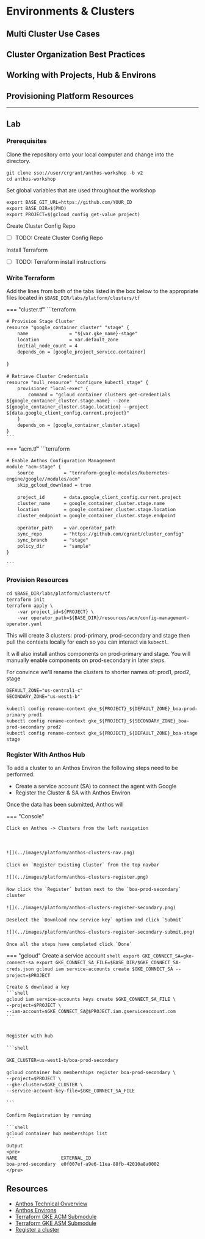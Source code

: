 # Environments & Clusters

## Multi Cluster Use Cases

## Cluster Organization Best Practices

## Working with Projects, Hub & Environs

## Provisioning Platform Resources

---

## Lab

### Prerequisites

Clone the repository onto your local computer and change into the directory.

```shell
git clone sso://user/crgrant/anthos-workshop -b v2
cd anthos-workshop
```

Set global variables that are used throughout the workshop

```shell
export BASE_GIT_URL=https://github.com/YOUR_ID
export BASE_DIR=$(PWD)
export PROJECT=$(gcloud config get-value project)
```
 
Create Cluster Config Repo

- [ ] TODO: Create Cluster Config Repo

Install Terraform

- [ ] TODO: Terraform install instructions





### Write Terraform 

Add the lines from both of the tabs listed in the box below to the appropriate files located in `$BASE_DIR/labs/platform/clusters/tf`

=== "cluster.tf"
    ```terraform

    # Provision Stage Cluster
    resource "google_container_cluster" "stage" {
        name               = "${var.gke_name}-stage"
        location           = var.default_zone
        initial_node_count = 4
        depends_on = [google_project_service.container]

    }
    
    # Retrieve Cluster Credentials
    resource "null_resource" "configure_kubectl_stage" {
        provisioner "local-exec" {
            command = "gcloud container clusters get-credentials ${google_container_cluster.stage.name} --zone ${google_container_cluster.stage.location} --project ${data.google_client_config.current.project}"
        }
        depends_on = [google_container_cluster.stage]
    }
    ```

=== "acm.tf"
    ```terraform

    # Enable Anthos Configuration Management
    module "acm-stage" {
        source           = "terraform-google-modules/kubernetes-engine/google//modules/acm"
        skip_gcloud_download = true

        project_id       = data.google_client_config.current.project
        cluster_name     = google_container_cluster.stage.name
        location         = google_container_cluster.stage.location
        cluster_endpoint = google_container_cluster.stage.endpoint

        operator_path    = var.operator_path
        sync_repo        = "https://github.com/cgrant/cluster_config"
        sync_branch      = "stage"
        policy_dir       = "sample"
    }

    ```


### Provision Resources

```shell
cd $BASE_DIR/labs/platform/clusters/tf
terraform init
terraform apply \
    -var project_id=${PROJECT} \
    -var operator_path=${BASE_DIR}/resources/acm/config-management-operator.yaml

```

This will create 3 clusters: prod-primary, prod-secondary and stage then pull the contexts locally for each so you can interact via `kubectl`. 

It will also install anthos components on prod-primary and stage. You will manually enable components on prod-secondary in later steps. 

For convince we'll rename the clusters to shorter names of: prod1, prod2, stage

```shell
DEFAULT_ZONE="us-central1-c"
SECONDARY_ZONE="us-west1-b"

kubectl config rename-context gke_${PROJECT}_${DEFAULT_ZONE}_boa-prod-primary prod1
kubectl config rename-context gke_${PROJECT}_${SECONDARY_ZONE}_boa-prod-secondary prod2
kubectl config rename-context gke_${PROJECT}_${DEFAULT_ZONE}_boa-stage stage
```




### Register With Anthos Hub

To add a cluster to an Anthos Environ the following steps need to be performed:

- Create a service account (SA) to connect the agent with Google
- Register the Cluster & SA with Anthos Environ

Once the data has been submitted, Anthos will


=== "Console"
    


    Click on Anthos -> Clusters from the left navigation



    ![](../images/platform/anthos-clusters-nav.png)

    Click on `Register Existing Cluster` from the top navbar

    ![](../images/platform/anthos-clusters-register.png)

    Now click the `Register` button next to the `boa-prod-secondary` cluster

    ![](../images/platform/anthos-clusters-register-secondary.png)
    
    Deselect the `Download new service key` option and click `Submit`

    ![](../images/platform/anthos-clusters-register-secondary-submit.png)

    Once all the steps have completed click `Done`



=== "gcloud"
    Create a service account
    ```shell
    export GKE_CONNECT_SA=gke-connect-sa
    export GKE_CONNECT_SA_FILE=$BASE_DIR/$GKE_CONNECT_SA-creds.json
    gcloud iam service-accounts create $GKE_CONNECT_SA --project=$PROJECT
    ```

    Create & download a key
    ```shell
    gcloud iam service-accounts keys create $GKE_CONNECT_SA_FILE \
    --project=$PROJECT \
    --iam-account=$GKE_CONNECT_SA@$PROJECT.iam.gserviceaccount.com 
    ```


    Register with hub

    ```shell
   
    GKE_CLUSTER=us-west1-b/boa-prod-secondary

    gcloud container hub memberships register boa-prod-secondary \
    --project=$PROJECT \
    --gke-cluster=$GKE_CLUSTER \
    --service-account-key-file=$GKE_CONNECT_SA_FILE

    ```

    Confirm Registration by running

    ```shell
    gcloud container hub memberships list
    ```
    Output
    <pre>
    NAME                EXTERNAL_ID
    boa-prod-secondary  e0f007ef-a9e6-11ea-88fb-42010a8a0002
    </pre>




## Resources

- [Anthos Technical Ovverview](https://cloud.google.com/anthos/docs/concepts/overview)
- [Anthos Environs](https://cloud.google.com/anthos/multicluster-management/environs)
- [Terraform GKE ACM Submodule](https://registry.terraform.io/modules/terraform-google-modules/kubernetes-engine/google/8.1.0/submodules/acm)
- [Terraform GKE ASM Submodule](https://github.com/terraform-google-modules/terraform-google-kubernetes-engine/tree/add-asm-module/modules/asm)
- [Register a cluster](https://cloud.google.com/anthos/multicluster-management/connect/registering-a-cluster)

